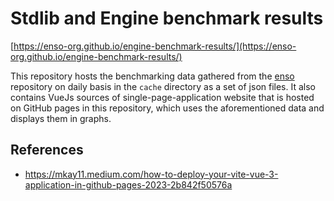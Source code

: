 # Stdlib and Engine benchmark results
[https://enso-org.github.io/engine-benchmark-results/](https://enso-org.github.io/engine-benchmark-results/)

This repository hosts the benchmarking data gathered from the [enso](https://github.com/enso-org/enso) repository on daily basis
in the `cache` directory as a set of json files.
It also contains VueJs sources of single-page-application website that is hosted on GitHub pages in this
repository, which uses the aforementioned data and displays them in graphs.


## References
- https://mkay11.medium.com/how-to-deploy-your-vite-vue-3-application-in-github-pages-2023-2b842f50576a
